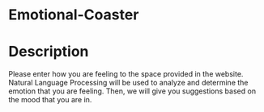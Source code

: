 # Emotional-Coaster
# Description
Please enter how you are feeling to the space provided in the website. Natural Language Processing will be used to analyze and determine the emotion that you are feeling. Then, we will give you suggestions based on the mood that you are in.